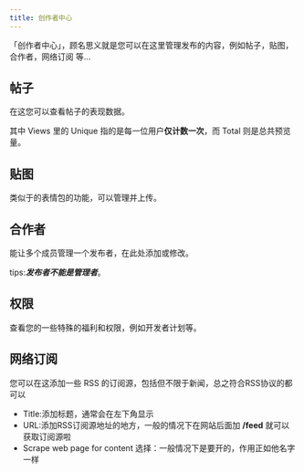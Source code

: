 ```yaml
---
title: 创作者中心
---
```


「创作者中心」，顾名思义就是您可以在这里管理发布的内容，例如帖子，贴图，合作者，网络订阅 等...

## 帖子

在这您可以查看帖子的表现数据。

其中 Views 里的 Unique 指的是每一位用户**仅计数一次**，而 Total 则是总共预览量。

## 贴图

类似于的表情包的功能，可以管理并上传。

## 合作者

能让多个成员管理一个发布者，在此处添加或修改。
 
tips:***发布者不能是管理者***。

## 权限

查看您的一些特殊的福利和权限，例如开发者计划等。

## 网络订阅

您可以在这添加一些 RSS 的订阅源，包括但不限于新闻，总之符合RSS协议的都可以

- Title:添加标题，通常会在左下角显示
- URL:添加RSS订阅源地址的地方，一般的情况下在网站后面加 **/feed** 就可以获取订阅源啦
- Scrape web page for content 选择：一般情况下是要开的，作用正如他名字一样